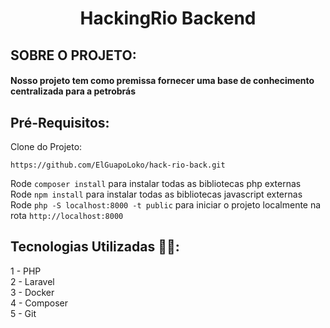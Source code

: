 # <h1 align="center"> **HackingRio Backend** </h1>

## SOBRE O PROJETO:
#### Nosso projeto tem como premissa fornecer uma base de conhecimento centralizada para a petrobrás
## Pré-Requisitos:
Clone do Projeto:
```
https://github.com/ElGuapoLoko/hack-rio-back.git
```

Rode `composer install` para instalar todas as bibliotecas php externas \
Rode `npm install` para instalar todas as bibliotecas javascript externas \
Rode `php -S localhost:8000 -t public` para iniciar o projeto localmente na rota `http://localhost:8000`

## Tecnologias Utilizadas 👨‍💻:
1 - PHP \
2 - Laravel \
3 - Docker \
4 - Composer \
5 - Git

